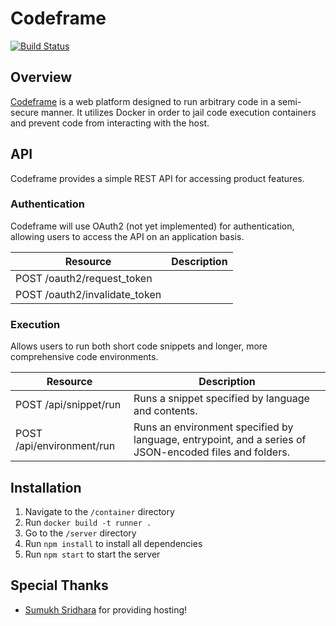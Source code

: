 Codeframe
==========

[![Build Status](https://travis-ci.org/kvchen/codeframe.svg?branch=master)](https://travis-ci.org/kvchen/codeframe)

## Overview

[Codeframe](http://codefra.me) is a web platform designed to run arbitrary code in a semi-secure manner. It utilizes Docker in order to jail code execution containers and prevent code from interacting with the host.


## API

Codeframe provides a simple REST API for accessing product features.

### Authentication

Codeframe will use OAuth2 (not yet implemented) for authentication, allowing users to access the API on an application basis.

| Resource | Description |
| -------- | ----------- |
| POST /oauth2/request_token | |
| POST /oauth2/invalidate_token | |


### Execution

Allows users to run both short code snippets and longer, more comprehensive code environments.

| Resource | Description |
| -------- | ----------- |
| POST /api/snippet/run | Runs a snippet specified by language and contents. |
| POST /api/environment/run | Runs an environment specified by language, entrypoint, and a series of JSON-encoded files and folders. |


## Installation

1. Navigate to the `/container` directory
2. Run `docker build -t runner .`
3. Go to the `/server` directory
4. Run `npm install` to install all dependencies
5. Run `npm start` to start the server


## Special Thanks

* [Sumukh Sridhara](https://github.com/Sumukh) for providing hosting!
